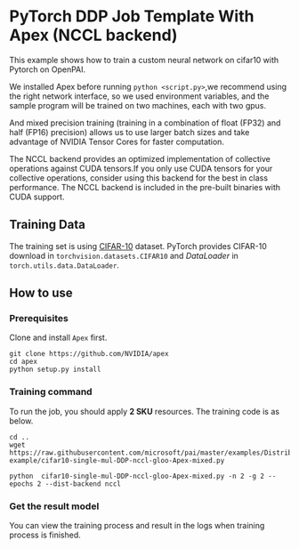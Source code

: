 # PyTorch DDP Job Template With Apex (NCCL backend)

This example shows how to train a custom neural network on cifar10 with Pytorch on OpenPAI.

We installed Apex before running `python <script.py>`,we recommend using the right network interface, so we used environment variables, and the sample program will be trained on two machines, each with two gpus.

And mixed precision training (training in a combination of float (FP32) and half (FP16) precision) allows us to use larger batch sizes and take advantage of NVIDIA Tensor Cores for faster computation.

The NCCL backend provides an optimized implementation of collective operations against CUDA tensors.If you only use CUDA tensors for your collective operations, consider using this backend for the best in class performance. The NCCL backend is included in the pre-built binaries with CUDA support.


## Training Data

The training set is using [CIFAR-10](https://www.cs.toronto.edu/~kriz/cifar.html) dataset. PyTorch provides CIFAR-10 download in `torchvision.datasets.CIFAR10` and *DataLoader* in `torch.utils.data.DataLoader`.

## How to use

### Prerequisites

Clone and install `Apex` first.
```
git clone https://github.com/NVIDIA/apex
cd apex
python setup.py install
```
  
### Training command

To run the job, you should apply **2 SKU** resources. The training code is as below.
```
cd ..
wget https://raw.githubusercontent.com/microsoft/pai/master/examples/Distributed-example/cifar10-single-mul-DDP-nccl-gloo-Apex-mixed.py

python  cifar10-single-mul-DDP-nccl-gloo-Apex-mixed.py -n 2 -g 2 --epochs 2 --dist-backend nccl
```

### Get the result model

You can view the training process and result in the logs when training process is finished.

